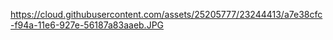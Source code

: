 https://cloud.githubusercontent.com/assets/25205777/23244413/a7e38cfc-f94a-11e6-927e-56187a83aaeb.JPG
